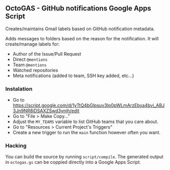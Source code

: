 ## OctoGAS - GitHub notifications Google Apps Script

Creates/maintains Gmail labels based on GitHub notification metadata.

Adds messages to folders based on the reason for the notification. It will create/manage labels for:

- Author of the Issue/Pull Request
- Direct `@mentions`
- Team `@mentions`
- Watched repositories
- Meta notifications (added to team, SSH key added, etc...)

### Instalation

- Go to https://script.google.com/d/1yTtQ4bGlpsuv3lp0pWLmArzEbya4bvi_ABJ3Jn9NR8iDSAXZSwd3ynjh/edit
- Go to "File > Make Copy..."
- Adjust the `MY_TEAMS` variable to list GitHub teams that you care about.
- Go to "Resources > Current Project's Triggers"
- Create a new trigger to run the `main` function however often you want.

### Hacking

You can build the source by running `script/compile`. The generated output in `octogas.gs` can be coppied directly into a Google Apps Script.
